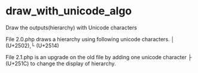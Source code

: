 # draw_with_unicode_algo
Draw the outputs(hierarchy) with Unicode characters

File 2.0.php draws a hierarchy using following unicode characters.
│ (U+2502),└ (U+2514)


File 2.1.php is an upgrade on the old file  by adding one unicode character  ├ (U+251C) to change the display of hierarchy.
